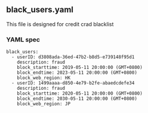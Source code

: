 ## black_users.yaml
This file is designed for credit crad blacklist

### YAML spec

```
black_users:
  - userID: d3808ada-36ed-47b2-b8d5-e739148f95d1
    description: fraud
    block_starttime: 2019-05-11 20:00:00 (GMT+0800)
    block_endtime: 2023-05-11 20:00:00 (GMT+0800)
    block_web_region: HK
  - userID: 1499aaaa-d850-4e79-b2fe-abaedcdefe34
    description: fraud
    block_starttime: 2020-05-11 20:00:00 (GMT+0800)
    block_endtime: 2030-05-11 20:00:00 (GMT+0800)
    block_web_region: JP
```
